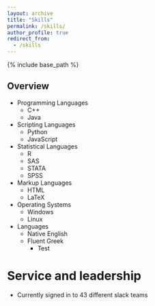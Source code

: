 ```yaml
---
layout: archive
title: "Skills"
permalink: /skills/
author_profile: true
redirect_from:
  - /skills
---
```


{% include base_path %}
  
Overview
------
* Programming Languages
  * C++
  * Java
* Scripting Languages
  * Python
  * JavaScript
* Statistical Languages
  * R
  * SAS
  * STATA
  * SPSS
* Markup Languages
  * HTML
  * LaTeX
* Operating Systems
  * Windows
  * Linux
* Languages
  * Native English
  * Fluent Greek
  	* Test
  
Service and leadership
======
* Currently signed in to 43 different slack teams
